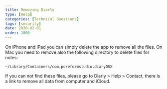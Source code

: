 ```yaml
---
title: Removing Diarly
type: [Help]
categories: [Technical Questions]
tags: [security]
date: 2020-02-01
order: 1000
---
```



On iPhone and iPad you can simply delete the app to remove all the files. On Mac you need to remove also the following directory to delete files for notes:

`~/Library/Containers/com.pureformstudio.diaryOSX`

If you can not find these files, please go to Diarly > Help > Contact, there is a link to remove all data from computer and iCloud.
